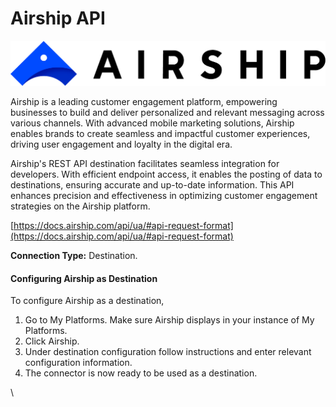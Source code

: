 # Airship API

![](<.gitbook/assets/image (62).png>)

Airship is a leading customer engagement platform, empowering businesses to build and deliver personalized and relevant messaging across various channels. With advanced mobile marketing solutions, Airship enables brands to create seamless and impactful customer experiences, driving user engagement and loyalty in the digital era.

Airship's REST API destination facilitates seamless integration for developers. With efficient endpoint access, it enables the posting of data to destinations, ensuring accurate and up-to-date information. This API enhances precision and effectiveness in optimizing customer engagement strategies on the Airship platform.

[https://docs.airship.com/api/ua/#api-request-format](https://docs.airship.com/api/ua/#api-request-format)

**Connection Type:** Destination.&#x20;

#### Configuring Airship as Destination

To configure Airship as a destination,

1. Go to My Platforms. Make sure Airship displays in your instance of My Platforms.
2. Click Airship.
3. Under destination configuration follow instructions and enter relevant configuration information.
4. The connector is now ready to be used as a destination.

\
